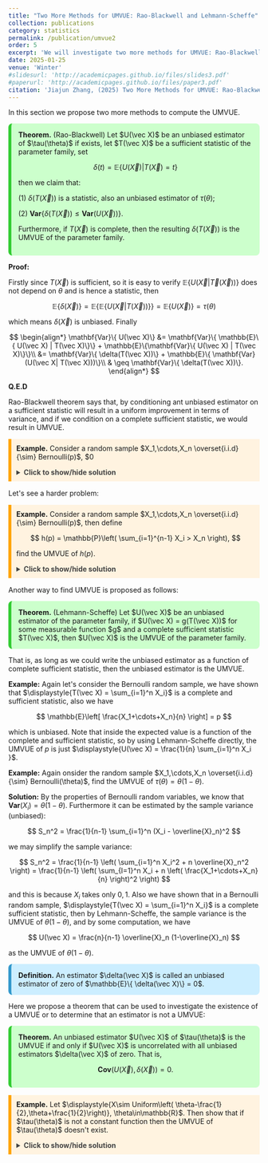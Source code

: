 ```yaml
---
title: "Two More Methods for UMVUE: Rao-Blackwell and Lehmann-Scheffe"
collection: publications
category: statistics
permalink: /publication/umvue2
order: 5
excerpt: 'We will investigate two more methods for UMVUE: Rao-Blackwell and Lehmann-Scheffe'
date: 2025-01-25
venue: 'Winter'
#slidesurl: 'http://academicpages.github.io/files/slides3.pdf'
#paperurl: 'http://academicpages.github.io/files/paper3.pdf'
citation: 'Jiajun Zhang, (2025) Two More Methods for UMVUE: Rao-Blackwell and Lehmann-Scheffe'
---
```


In this section we propose two more methods to compute the UMVUE.

<div style="background-color: #ccffcc; padding: 1em; border-left: 6px solid #33cc33; border-radius: 8px; margin: 1em 0;">
  <strong>Theorem.</strong> (Rao-Blackwell) Let $U(\vec X)$ be an unbiased estimator of $\tau(\theta)$ if exists, let $T(\vec X)$ be a sufficient statistic of the parameter family, set
  
$$
\delta(t) = \mathbb{E}\{ U(\vec X) \vert T(\vec X) = t\}
$$

then we claim that:

(1) $\delta(T(\vec X))$ is a statistic, also an unbiased estimator of $\tau(\theta)$;

(2) $\mathbf{Var}\{ \delta(T(\vec X)) \leq \mathbf{Var}(U(\vec X))\}$.

Furthermore, if $T(\vec X)$ is complete, then the resulting $\delta(T(\vec X))$ is the UMVUE of the parameter family.
</div>


**Proof:**

Firstly since $T(\vec X)$ is sufficient, so it is easy to verify $\mathbb{E}\{ U(\vec X \vert \vec T(\vec X))\}$ does not depend on $\theta$ and is hence a statistic, then

$$
\mathbb{E}\{ \delta(\vec X)\} = \mathbb{E}\{\mathbb{E}\{U(\vec X|T(\vec X))\}\} = \mathbb{E}\{ U(\vec X)\} = \tau(\theta)
$$

which means $\delta(\vec X)$ is unbiased. Finally

$$
\begin{align*}
\mathbf{Var}\{ U(\vec X)\} &= \mathbf{Var}\{ \mathbb{E}\{ U(\vec X) | T(\vec X)\}\} + \mathbb{E}\{\mathbf{Var}\{ U(\vec X) | T(\vec X)\}\}\\
&= \mathbf{Var}\{ \delta(T(\vec X))\} + \mathbb{E}\{ \mathbf{Var}(U(\vec X| T(\vec X)))\}\\
& \geq \mathbf{Var}\{ \delta(T(\vec X))\}.
\end{align*}
$$


**Q.E.D**


Rao-Blackwell theorem says that, by conditioning ant unbiased estimator on a sufficient statistic will result in a uniform improvement in terms of variance, and if we condition on a complete sufficient statistic, we would result in UMVUE.

<!-- Example Block -->
<div style="border-left: 6px solid orange; background-color: #fff3e0; padding: 10px; margin: 15px 0;">
  <strong>Example.</strong>  Consider a random sample $X_1,\cdots,X_n \overset{i.i.d}{\sim} Bernoulli(p)$, $0<p<1$. For $n \geq 4$, find the UMVUE of $\tau(p) = p^4$.


  <!-- Collapsible Solution -->
  <details style="margin-top: 1em;">
    <summary style="font-weight: bold; color: #444; cursor: pointer;">Click to show/hide solution</summary>
    <div style="border-left: 6px solid gray; background-color: #f9f9f9; padding: 10px; margin-top: 10px;">
      <strong>Solution.</strong><br>
     Firstly, since $\mathbb{E} X_i = p$, so $T^*(\vec X) = X_i$ is simply an unbiased estimator of $p$, and by independence, we can easily see that $X_1X_2X_3X_4$ is an unbiased estimator for $p^4$. Now since the joint pdf of the random sample is given by
      
$$
f(\vec x,p) = p^{n\overline{x}_n}(1-p)^{n-n\overline{x}_n} = \left( \frac{p}{1-p} \right)^{n\overline{x}_n} \cdot(1-p)^n
$$


so by Neyman-Fisher theorem, $T(\vec X)$ is a sufficient statistics, and furthermore it is complete (because it belongs to exponential family and we have established some properties before). So by Rao-Blackwell theorem, the UMVUE for $p^4$ is given by

$$
\begin{align*}
\delta(\vec X) &= \mathbb{E}\left[ X_1X_2X_3X_4 \Bigg| \sum_{i=1}^n X_i = t \right]\\
&=1\times \mathbb{P}\left( X_1X_2X_3X_4 = 1 \Bigg| \sum_{i=1}^n X_i = t \right) + 0 \times \mathbb{P}\left( X_1X_2X_3X_4 = 0 \Bigg| \sum_{i=1}^n X_i = t \right)\\
&=\frac{\displaystyle{\mathbb{P}\left( X_1X_2X_3X_4 = 1 , \sum_{i=1}^n X_i = t \right)}}{\displaystyle{\mathbb{P}\left(\sum_{i=1}^n X_i = t \right)}}\\
&=\frac{\displaystyle{p^4 \cdot \binom{n-4}{t-4}p^{t-4}(1-p)^{n-t}}}{\displaystyle{\binom{n}{t}p^t(1-p)^{n-t}}}\\
&=\frac{\displaystyle{\binom{n-4}{t-4}}}{\displaystyle{\binom{n}{t}}}
\end{align*}
$$

where $\displaystyle{t = \sum_{i=1}^n X_i}$. This is the UMVUE of $\tau(\theta) = p^4$.


**Remark:** *It is completely doable if I make $\tau(\theta) = p^{2025}$!*
    </div>
  </details>
</div>


Let's see a harder problem:

<!-- Example Block -->
<div style="border-left: 6px solid orange; background-color: #fff3e0; padding: 10px; margin: 15px 0;">
  <strong>Example.</strong>  Consider a random sample $X_1,\cdots,X_n \overset{i.i.d}{\sim} Bernoulli(p)$, then define
  
$$
h(p) = \mathbb{P}\left( \sum_{i=1}^{n-1} X_i > X_n \right),
$$

find the UMVUE of $h(p)$.

  <!-- Collapsible Solution -->
  <details style="margin-top: 1em;">
    <summary style="font-weight: bold; color: #444; cursor: pointer;">Click to show/hide solution</summary>
    <div style="border-left: 6px solid gray; background-color: #f9f9f9; padding: 10px; margin-top: 10px;">
      <strong>Solution.</strong><br>
       First we define the estimator as the indicator function
      
$$
T(\vec X) = \mathbf{1}\left\{ \sum_{I=1}^{n} X_i > X_{n+1} \right\} = \begin{cases} 1 & X_1+\cdots+X_{n} > X_{n+1} \\ 0 & \text{otherwise} \end{cases}
$$

It is easy to show $T(\vec X)$ is unbiased, since 

$$
\mathbb{E}[T(\vec X)] = 1\times \mathbb{P}(T(\vec X) = 1) +0\times \mathbb{P}(T(\vec X) = 0)) = h(p).
$$

Then from the previous example we already showed that $\displaystyle{\sum_{i=1}^{n} X_i}$ is a complete sufficient statistics of $p$, then by Rao-Blackwell theorem, the UMVUE s given by

$$
\begin{align*}
\delta(\vec X) &= \mathbb{E}\left[ h(p) \Bigg| \sum_{i=1}^n X_i = t \right]\\
&= \mathbb{P}\left( \sum_{i=1}^n X_i > X_{n+1} \bigg| \sum_{i=1}^n X_i = t \right)\\
&= \frac{\mathbb{P}\left(\displaystyle{\sum_{i=1}^n X_i > X_{n+1},\sum_{i=1}^n X_i = t}\right)}{\mathbb{P}\left(\displaystyle{\sum_{i=1}^n X_i = t}\right)}\\
&=\frac{\displaystyle{\mathbb{P}\left(\displaystyle{\sum_{i=1}^n X_i > X_{n+1},\sum_{i=1}^n X_i = t}\right)}}{\displaystyle{\binom{n}{t}p^t(1-p)^{n-t}}}
\end{align*}
$$


We will now investigate the numerator, denote the numerator to be $N$

If $t=0$, then $N=0$;

If $t=1$, then

$$
N = \binom{n}{1}p(1-p)^{n-1} \times(1-p)
$$

If $t \geq 2$, then

$$
N = \binom{n}{t} p^t(1-p)^{n-t} \times (1-p) + \binom{n}{t}p^t(1-p)^{n-t}\times p
$$

So in all, we have

$$
\delta(\vec X) = 
\begin{cases}
0 & t=0\\
\\
\displaystyle{\frac{\binom{n}{1}p(1-p)^{n-1} \times(1-p)}{\binom{n}{t}p^t(1-p)^{n-t}} = \frac{\binom{n}{1}}{\binom{n}{t}}} & t=1\\
\\
\displaystyle{\frac{\binom{n}{t} p^t(1-p)^{n-t} \times (1-p) + \binom{n}{t}p^t(1-p)^{n-t}\times p}{\binom{n}{t}p^t(1-p)^{n-t}}} = 1 & t\geq 2
\end{cases}
$$

where $\displaystyle{t= \sum_{i=1}^n X_i}$, and this is the UMVUE.
    </div>
  </details>
</div>




Another way to find UMVUE is proposed as follows:


<div style="background-color: #ccffcc; padding: 1em; border-left: 6px solid #33cc33; border-radius: 8px; margin: 1em 0;">
  <strong>Theorem.</strong> (Lehmann-Scheffe) Let $U(\vec X)$ be an unbiased estimator of the parameter family, if $U(\vec X)  = g(T(\vec X))$ for some measurable function $g$ and a complete sufficient statistic $T(\vec X)$, then $U(\vec X)$ is the UMVUE of the parameter family.
</div>



That is, as long as we could write the unbiased estimator as a function of complete sufficient statistic, then the unbiased estimator is the UMVUE.

**Example:** Again let's consider the Bernoulli random sample, we have shown that $\displaystyle{T(\vec X) = \sum_{i=1}^n X_i}$ is a complete and sufficient statistic, also we have

$$
\mathbb{E}\left[ \frac{X_1+\cdots+X_n}{n} \right] = p
$$

which is unbiased. Note that inside the expected value is a function of the complete and sufficient statistic, so by using Lehmann-Scheffe directly, the UMVUE of $p$ is just $\displaystyle{U(\vec X) = \frac{1}{n} \sum_{i=1}^n X_i }$.


**Example:** Again onsider the random sample $X_1,\cdots,X_n \overset{i.i.d}{\sim} Bernoulli(\theta)$, find the UMVUE of $\tau(\theta) = \theta(1-\theta)$.

**Solution:** By the properties of Bernoulli random variables, we know that $\mathbf{Var}(X_i) = \theta(1-\theta)$. Furthermore it can be estimated by the sample variance (unbiased):

$$
S_n^2 = \frac{1}{n-1} \sum_{i=1}^n (X_i - \overline{X}_n)^2
$$

we may simplify the sample variance:

$$
S_n^2 = \frac{1}{n-1} \left( \sum_{i=1}^n X_i^2 + n \overline{X}_n^2 \right) = \frac{1}{n-1} \left( \sum_{I=1}^n X_i + n \left( \frac{X_1+\cdots+X_n}{n} \right)^2 \right)
$$

and this is because $X_i$ takes only $0,1$. Also we have shown that in a Bernoulli random sample, $\displaystyle{T(\vec X) = \sum_{i=1}^n X_i}$ is a complete sufficient statistic, then by Lehmann-Scheffe, the sample variance is the UMVUE of $\theta(1-\theta)$, and by some computation, we have

$$
U(\vec X) = \frac{n}{n-1} \overline{X}_n (1-\overline{X}_n)
$$

as the UMVUE of $\theta(1-\theta)$.



<div style="background-color: #cceeff; padding: 1em; border-left: 6px solid #3399cc; border-radius: 8px; margin: 1em 0;">
  <strong>Definition.</strong> An estimator $\delta(\vec X)$ is called an unbiased estimator of zero of $\mathbb{E}\{ \delta(\vec X)\} = 0$.
</div>




Here we propose a theorem that can be used to investigate the existence of a UMVUE or to determine that an estimator is not a UMVUE:



<div style="background-color: #ccffcc; padding: 1em; border-left: 6px solid #33cc33; border-radius: 8px; margin: 1em 0;">
  <strong>Theorem.</strong> An unbiased estimator $U(\vec X)$ of $\tau(\theta)$ is the UMVUE if and only if $U(\vec X)$ is uncorrelated with all unbiased estimators $\delta(\vec X)$ of zero. That is,
  
$$
\mathbf{Cov}\left( U(\vec X) , \delta(\vec X) \right) = 0.
$$
</div>

<!-- Example Block -->
<div style="border-left: 6px solid orange; background-color: #fff3e0; padding: 10px; margin: 15px 0;">
  <strong>Example.</strong> Let $\displaystyle{X\sim Uniform\left( \theta-\frac{1}{2},\theta+\frac{1}{2}\right)}, \theta\in\mathbb{R}$. Then show that if $\tau(\theta)$ is not a constant function then the UMVUE of $\tau(\theta)$ doesn't exist.

  <!-- Collapsible Solution -->
  <details style="margin-top: 1em;">
    <summary style="font-weight: bold; color: #444; cursor: pointer;">Click to show/hide solution</summary>
    <div style="border-left: 6px solid gray; background-color: #f9f9f9; padding: 10px; margin-top: 10px;">
      <strong>Solution.</strong><br>
       Assume $\delta(X)$ is an unbiased estimator of zero, hence $\mathbb{E}[\delta(X)] = 0$. So we have
      
$$
\int_{\theta-1/2}^{\theta+1/2} \delta(X) = 0
$$

and by Fundamental Theorem of Calculus we have we have

$$
\delta\left(\theta+\frac{1}{2}\right) -\delta\left( \theta-\frac{1}{2}\right) = \frac{d}{d\theta} \int_{\theta-1/2}^{\theta+1/2} \delta(X) = 0
$$

Hence we have $\delta(x) = \delta(x+1)$. Now let $U(X)$ be the UMVUE of $\tau(\theta)$, then it is easy to see that $U(X)\delta(X)$ is also an unbiased estimator of zero, and by the previous theorem, we have

$$
\mathbf{Cov}(U(X),\delta(X)) = \mathbb{E}\{ U(X)\delta(X)\} = 0
$$

So now we actually have $U(x)\delta(x) = U(x+1)\delta(x+1)$. Hence $U(x) = U(x+1)$, and by definition,

$$
\mathbb{E}[U(X)] = \int_{\theta-1/2}^{\theta+1/2} U(X) dx = \tau(\theta)
$$

and we use Fundamental Theorem of calculus to get

$$
U\left(\theta+\frac{1}{2}\right) - U\left( \theta-\frac{1}{2} \right) = \tau'(\theta)
$$

and we know that $\tau'(\theta) = 0$, meaning $\tau(\theta) = C$ where it is a constant! So there is no UMVUE of $\tau(\theta)$ for any non-constant function $\tau(\theta)$.
    </div>
  </details>
</div>



 



